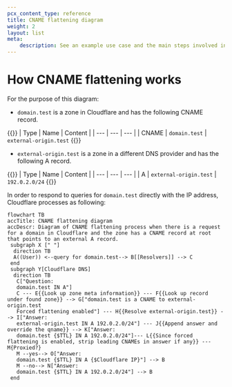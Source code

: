 ```yaml
---
pcx_content_type: reference
title: CNAME flattening diagram
weight: 2
layout: list
meta:
    description: See an example use case and the main steps involved in CNAME flattening.
---
```


# How CNAME flattening works

For the purpose of this diagram:
- `domain.test` is a zone in Cloudflare and has the following CNAME record.

{{<example>}}
| Type | Name | Content |
| --- | --- | --- |
| CNAME | `domain.test` | `external-origin.test`
{{</example>}}

- `external-origin.test` is a zone in a different DNS provider and has the following A record.

{{<example>}}
| Type | Name | Content |
| --- | --- | --- |
| A | `external-origin.test` | `192.0.2.0/24`
{{</example>}}

In order to respond to queries for `domain.test` directly with the IP address, Cloudflare processes as following: 

```mermaid
flowchart TB
accTitle: CNAME flattening diagram
accDescr: Diagram of CNAME flattening process when there is a request for a domain in Cloudflare and the zone has a CNAME record at root that points to an external A record.
 subgraph X [" "]
  direction TB
  A((User)) <--query for domain.test--> B[[Resolvers]] --> C
 end
 subgraph Y[Cloudflare DNS]
  direction TB
   C["Question: 
   domain.test IN A"] 
   C --- E{{Look up zone meta information}} --- F{{Look up record under found zone}} --> G["domain.test is a CNAME to external-origin.test
   Forced flattening enabled"] --- H{{Resolve external-origin.test}} --> I["Answer: 
   external-origin.test IN A 192.0.2.0/24"] --- J{{Append answer and override the qname}} --> K["Answer: 
   domain.test {$TTL} IN A 192.0.2.0/24"]--- L{{Since forced flattening is enabled, strip leading CNAMEs in answer if any}} --- M{Proxied?}
   M --yes--> O["Answer: 
   domain.test {$TTL} IN A {$Cloudflare IP}"] --> B
   M --no--> N["Answer:
   domain.test {$TTL} IN A 192.0.2.0/24"] --> B
 end
```